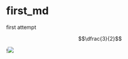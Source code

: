 # first\_md

first attempt

$$\dfrac{3}{2}$$

!![](../.gitbook/assets/image-20181213203222727-4751142.png)

